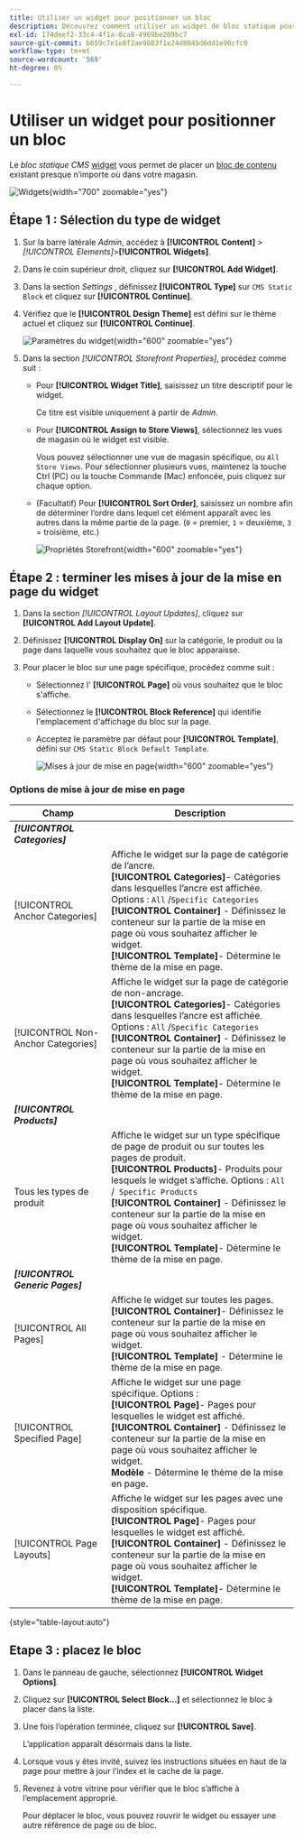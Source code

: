 ```yaml
---
title: Utiliser un widget pour positionner un bloc
description: Découvrez comment utiliser un widget de bloc statique pour placer un contenu existant presque n’importe où dans votre boutique.
exl-id: 174deef2-33c4-4f1a-8ca8-4969be209bc7
source-git-commit: b659c7e1e8f2ae9883f1e24d8045d6dd1e90cfc0
workflow-type: tm+mt
source-wordcount: '569'
ht-degree: 0%

---
```


# Utiliser un widget pour positionner un bloc

Le _bloc statique CMS_ [widget](widgets.md) vous permet de placer un [bloc de contenu](blocks.md) existant presque n’importe où dans votre magasin.

![Widgets](./assets/widgets.png){width="700" zoomable="yes"}

## Étape 1 : Sélection du type de widget

1. Sur la barre latérale _Admin_, accédez à **[!UICONTROL Content]** > _[!UICONTROL Elements]_>**[!UICONTROL Widgets]**.

1. Dans le coin supérieur droit, cliquez sur **[!UICONTROL Add Widget]**.

1. Dans la section _Settings_ , définissez **[!UICONTROL Type]** sur `CMS Static Block` et cliquez sur **[!UICONTROL Continue]**.

1. Vérifiez que le **[!UICONTROL Design Theme]** est défini sur le thème actuel et cliquez sur **[!UICONTROL Continue]**.

   ![Paramètres du widget](./assets/widget-settings.png){width="600" zoomable="yes"}

1. Dans la section _[!UICONTROL Storefront Properties]_, procédez comme suit :

   - Pour **[!UICONTROL Widget Title]**, saisissez un titre descriptif pour le widget.

     Ce titre est visible uniquement à partir de _Admin_.

   - Pour **[!UICONTROL Assign to Store Views]**, sélectionnez les vues de magasin où le widget est visible.

     Vous pouvez sélectionner une vue de magasin spécifique, ou `All Store Views`. Pour sélectionner plusieurs vues, maintenez la touche Ctrl (PC) ou la touche Commande (Mac) enfoncée, puis cliquez sur chaque option.

   - (Facultatif) Pour **[!UICONTROL Sort Order]**, saisissez un nombre afin de déterminer l’ordre dans lequel cet élément apparaît avec les autres dans la même partie de la page. (`0` = premier, `1` = deuxième, `3` = troisième, etc.)

     ![Propriétés Storefront](./assets/widget-storefront-properties.png){width="600" zoomable="yes"}

## Étape 2 : terminer les mises à jour de la mise en page du widget

1. Dans la section _[!UICONTROL Layout Updates]_, cliquez sur **[!UICONTROL Add Layout Update]**.

1. Définissez **[!UICONTROL Display On]** sur la catégorie, le produit ou la page dans laquelle vous souhaitez que le bloc apparaisse.

1. Pour placer le bloc sur une page spécifique, procédez comme suit :

   - Sélectionnez l&#39; **[!UICONTROL Page]** où vous souhaitez que le bloc s&#39;affiche.

   - Sélectionnez le **[!UICONTROL Block Reference]** qui identifie l&#39;emplacement d&#39;affichage du bloc sur la page.

   - Acceptez le paramètre par défaut pour **[!UICONTROL Template]**, défini sur `CMS Static Block Default Template`.

     ![Mises à jour de mise en page](./assets/widget-layout-update-home-page.png){width="600" zoomable="yes"}

### Options de mise à jour de mise en page

| Champ | Description |
|--- |--- |
| **_[!UICONTROL Categories]_** |  |
| [!UICONTROL Anchor Categories] | Affiche le widget sur la page de catégorie de l’ancre.<br/>**[!UICONTROL Categories]**- Catégories dans lesquelles l’ancre est affichée. Options : `All` /`Specific Categories`<br/>**[!UICONTROL Container]** - Définissez le conteneur sur la partie de la mise en page où vous souhaitez afficher le widget.<br/>**[!UICONTROL Template]**- Détermine le thème de la mise en page. |
| [!UICONTROL Non-Anchor Categories] | Affiche le widget sur la page de catégorie de non-ancrage.<br/>**[!UICONTROL Categories]**- Catégories dans lesquelles l’ancre est affichée. Options : `All` /`Specific Categories`<br/>**[!UICONTROL Container]** - Définissez le conteneur sur la partie de la mise en page où vous souhaitez afficher le widget.<br/>**[!UICONTROL Template]**- Détermine le thème de la mise en page. |
| **_[!UICONTROL Products]_** |  |
| Tous les types de produit | Affiche le widget sur un type spécifique de page de produit ou sur toutes les pages de produit. <br/>**[!UICONTROL Products]**- Produits pour lesquels le widget s’affiche. Options : `All` /` Specific Products`<br/>**[!UICONTROL Container]** - Définissez le conteneur sur la partie de la mise en page où vous souhaitez afficher le widget.<br/>**[!UICONTROL Template]**- Détermine le thème de la mise en page. |
| **_[!UICONTROL Generic Pages]_** |  |
| [!UICONTROL All Pages] | Affiche le widget sur toutes les pages. <br/>**[!UICONTROL Container]**- Définissez le conteneur sur la partie de la mise en page où vous souhaitez afficher le widget.<br/>**[!UICONTROL Template]** - Détermine le thème de la mise en page. |
| [!UICONTROL Specified Page] | Affiche le widget sur une page spécifique. Options : <br/>**[!UICONTROL Page]**- Pages pour lesquelles le widget est affiché.<br/>**[!UICONTROL Container]** - Définissez le conteneur sur la partie de la mise en page où vous souhaitez afficher le widget.<br/>**Modèle** - Détermine le thème de la mise en page. |
| [!UICONTROL Page Layouts] | Affiche le widget sur les pages avec une disposition spécifique. <br/>**[!UICONTROL Page]**- Pages pour lesquelles le widget est affiché.<br/>**[!UICONTROL Container]** - Définissez le conteneur sur la partie de la mise en page où vous souhaitez afficher le widget.<br/>**[!UICONTROL Template]**- Détermine le thème de la mise en page. |

{style="table-layout:auto"}

## Etape 3 : placez le bloc

1. Dans le panneau de gauche, sélectionnez **[!UICONTROL Widget Options]**.

1. Cliquez sur **[!UICONTROL Select Block…]** et sélectionnez le bloc à placer dans la liste.

1. Une fois l’opération terminée, cliquez sur **[!UICONTROL Save]**.

   L’application apparaît désormais dans la liste.

1. Lorsque vous y êtes invité, suivez les instructions situées en haut de la page pour mettre à jour l’index et le cache de la page.

1. Revenez à votre vitrine pour vérifier que le bloc s’affiche à l’emplacement approprié.

   Pour déplacer le bloc, vous pouvez rouvrir le widget ou essayer une autre référence de page ou de bloc.
